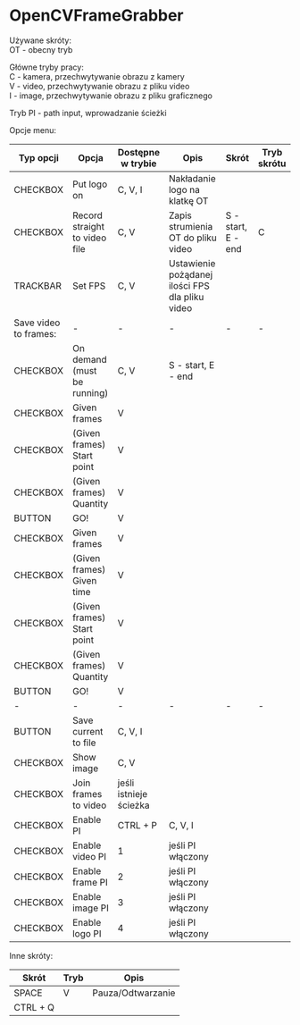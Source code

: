 # OpenCVFrameGrabber

Używane skróty: \
OT - obecny tryb

Główne tryby pracy: \
C - kamera, przechwytywanie obrazu z kamery \
V - video, przechwytywanie obrazu z pliku video \
I - image, przechwytywanie obrazu z pliku graficznego 

Tryb PI - path input, wprowadzanie ścieżki

Opcje menu:

| Typ opcji | Opcja | Dostępne w trybie | Opis | Skrót | Tryb skrótu |
| ---  | ---  | --- | --- | --- | --- |
| CHECKBOX | Put logo on | C, V, I | Nakładanie logo na klatkę OT |
| CHECKBOX | Record straight to video file | C, V | Zapis strumienia OT do pliku video | S - start, E - end | C |
| TRACKBAR | Set FPS | C, V | Ustawienie pożądanej ilości FPS dla pliku video | 
| Save video to frames: | - | - | - | - | - |
| CHECKBOX | On demand (must be running) | C, V | S - start, E - end |
| CHECKBOX | Given frames | V |
| CHECKBOX | (Given frames) Start point | V | 
| CHECKBOX | (Given frames) Quantity | V |
| BUTTON | GO! | V |
| CHECKBOX | Given frames | V |
| CHECKBOX | (Given frames) Given time | V |
| CHECKBOX | (Given frames) Start point | V | 
| CHECKBOX | (Given frames) Quantity | V | 
| BUTTON | GO! | V |
| - | - | - | - | - | - |
| BUTTON | Save current to file | C, V, I |
| CHECKBOX | Show image | C, V |
| CHECKBOX | Join frames to video | jeśli istnieje ścieżka |
| CHECKBOX | Enable PI | CTRL + P | C, V, I |
| CHECKBOX | Enable video PI | 1 | jeśli PI włączony |
| CHECKBOX | Enable frame PI | 2 | jeśli PI włączony |
| CHECKBOX | Enable image PI | 3 | jeśli PI włączony |
| CHECKBOX | Enable logo PI | 4 | jeśli PI włączony |

Inne skróty: 

| Skrót | Tryb | Opis | 
| --- | --- | --- |
| SPACE | V | Pauza/Odtwarzanie |
| CTRL + Q | 
